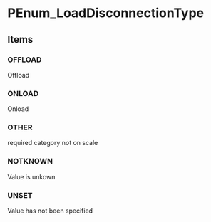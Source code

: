 # PEnum_LoadDisconnectionType

## Items

### OFFLOAD
Offload

### ONLOAD
Onload

### OTHER
required category not on scale

### NOTKNOWN
Value is unkown

### UNSET
Value has not been specified
